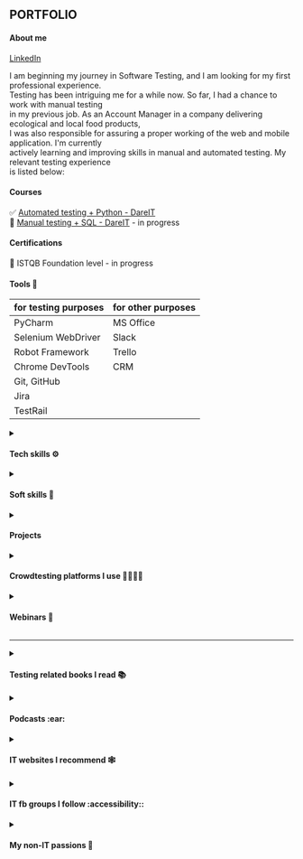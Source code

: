 <h2> PORTFOLIO </h2> 

<h4> About me </h4>   

[LinkedIn](https://www.linkedin.com/in/karolina-szybiak) <br>

I am beginning my journey in Software Testing, and I am looking for my first professional experience.    
Testing has been intriguing me for a while now. So far, I had a chance to work with manual testing   
in my previous job. As an Account Manager in a company delivering ecological and local food products,    
I was also responsible for assuring a proper working of the web and mobile application. I'm currently    
actively learning and improving skills in manual and automated testing. My relevant testing experience    
is listed below:

<h4> Courses </h4>

✅ [Automated testing + Python - DareIT](https://github.com/karolinaszy/automated_tests_challenge) <br>
🔲 [Manual testing + SQL - DareIT](https://github.com/karolinaszy/manual_tests_challenge) - in progress

<h4> Certifications </h4>

🔲 ISTQB Foundation level - in progress

<h4> Tools 🧰 </h4> 

| for testing purposes | for other purposes |    
|----------------------|--------------------|
| PyCharm              | MS Office          |     
| Selenium WebDriver   | Slack              |
| Robot Framework      | Trello             |
| Chrome DevTools      | CRM                |
| Git, GitHub          |                    |   
| Jira                 |                    |    
| TestRail             |                    |


<details>
<summary> <h4> Tech skills ⚙️ </h4> </summary>

- SQL basics 🔰
- Python basics 🐍   
- HTML basics 🔶
- Software testing basics 💻
- Creating test cases 📰    
- Reporting bugs 🪲   
- Xpath 🔖    
- Analytical skills 🧠
</details>
<details>
<summary> <h4> Soft skills 👐 </h4> </summary>

- motivated to learn 📖
- curious 🤓
- team player 👪
- analytical thinking 💭
- intent 🔥
- detail-oriented 👈
</details>

<details>
<summary> <h4> Projects </h4> </summary>

<details>
<summary> <h4> Autotests </h4> </summary>

- autotests Selenium + Python for DareIT challenge [link to repo](https://github.com/karolinaszy/challenge_portfolio_karolina)   
- autotests Robot Framework for DareIT challenge [link to repo](https://github.com/karolinaszy/test_robotframework)
</details>

<details>
<summary> <h4> Test cases </h4> </summary>

- Scout Panel manual testing [1](https://docs.google.com/spreadsheets/d/1eDfkKOzmwgp176t2s64f1L-6R99oGGE6i18GwfHpje8/edit#gid=0) and [2](https://docs.google.com/spreadsheets/d/1xaNB1ceHnNw-iiPfOMvtmVnaqZ1ZwAAqJOpfqoQwT5k/edit#gid=471464752)
- [Scouts Panel automated testing](https://drive.google.com/drive/folders/1987MHeKnAwviBS8oxVPAMrAryYXPj8IF)
</details>

<details>
<summary> <h4> Bug reports </h4> </summary>

- [Scouts Panel automated tests](https://docs.google.com/spreadsheets/d/1mclDrxefSIJAC0EKxuxXirdDfHzRAEqVYnNXRTJoioM/edit#gid=0)
- [Scouts Panel manual tests](https://docs.google.com/spreadsheets/d/1hb-gv6v6JmhwuLAF0AuvuvU8oYAPN9v9Tqh1uSQaJ-c/edit#gid=1604189475)
- [olx mobile app manual tests](https://docs.google.com/spreadsheets/d/1ItrAvKvbV1vl7Mgt1p2S9rNnKdQx-ZbWmBQMJJU4u7w/edit#gid=0)
</details> 

</details>

<details> 
<summary> <h4> Crowdtesting platforms I use 👨‍👨‍👧‍👧 </h4> </summary>

- [MrBuggy](http://mrbuggy.pl/)
- [uTest](https://www.utest.com/)
</details>

<details> 
<summary> <h4> Webinars 🎥 </h4> </summary>

✅ [Introduction to QA (GoIT)](https://qa.m.goit.global/pl/)   
✅ [Automatycznie 🤖 czy Manualnie 🔍? (DareIT)](https://www.facebook.com/events/1121747482561218)  
</details>

------

<details> 
<summary> <h4> Testing related books I read 📚 </h4> </summary>

- Zawód Tester - Radosław Smilgin
- Testowanie i jakość oprogramowania - Adam Roman
- Automatyzacja testów - Arnon Axelrod
- Cetryfikowany tester ISTQB - Adam Roman, Lucjan Stapp
</details>

<details> 
<summary> <h4> Podcasts :ear: </h4> </summary>

- [Tu się testuje](https://open.spotify.com/show/75eyDizBIrd2QX0kSkkApJ)
- [No Fluff Cast](https://open.spotify.com/show/7lYEvkUQjv6p282vPtAs6d)
- [Testowanie oprogramowania](https://open.spotify.com/show/7jqDWVuJ7YSX4ep1a5tMMd)
- [Strong Women in IT](https://open.spotify.com/show/3UG6N8xsqVWJ6s5jA6GE99?si=753efa75fe1f4661)
</details>

<details> 
<summary> <h4> IT websites I recommend 🕸️ </h4> </summary>

- [testerzy.pl](https://testerzy.pl/)
- [No fluff jobs blog](https://nofluffjobs.com/pl/log/)
- [Geek Girls Carrots](https://gocarrots.org/)
- [Na podbój IT!](https://podboj.it/)
- [Łukasz Zieliński blog](https://lukasz-zielinski.pl/)
- [QA/ Test automation blog](https://amelia.qa/blog)
</details>

<details> 
<summary> <h4> IT fb groups I follow :accessibility:: </h4> </summary>

- [Tester oprogramowania - wsparcie na starcie](https://www.facebook.com/groups/testeroprogramowania)   
- [DareIT Community](https://www.facebook.com/groups/2029087700497738)   
- [Testowanie oprogramowania](https://www.facebook.com/groups/141683635854223/)
- [Testuj, Dziewczyno!](https://www.facebook.com/groups/514014750879165/)
</details>

<details> 
<summary> <h4> My non-IT passions 🤙 </h4> </summary>

- rock climbing 🌄
- road and gravel bicycle 🚲
- yoga 🧘
- oriental culture and philosophy ☯️
</details>
